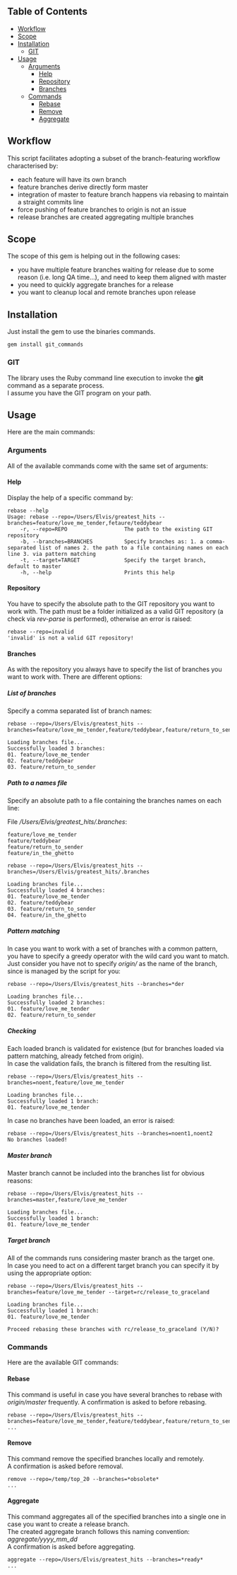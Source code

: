## Table of Contents
* [Workflow](#workflow)
* [Scope](#scope)
* [Installation](#installation)
  * [GIT](#git)
* [Usage](#usage)
  * [Arguments](#help)
    * [Help](#help)
    * [Repository](#repository)
    * [Branches](#branches)
  * [Commands](#commands)
    * [Rebase](#rebase)
    * [Remove](#remove)
    * [Aggregate](#aggregate)

## Workflow
This script facilitates adopting a subset of the branch-featuring workflow characterised by:
* each feature will have its own branch
* feature branches derive directly form master
* integration of master to feature branch happens via rebasing to maintain a straight commits line
* force pushing of feature branches to origin is not an issue
* release branches are created aggregating multiple branches

## Scope
The scope of this gem is helping out in the following cases:
* you have multiple feature branches waiting for release due to some reason (i.e. long QA time...), and need to keep them aligned with master
* you need to quickly aggregate branches for a release
* you want to cleanup local and remote branches upon release

## Installation
Just install the gem to use the binaries commands.
```
gem install git_commands
```

### GIT
The library uses the Ruby command line execution to invoke the **git** command as a separate process.  
I assume you have the GIT program on your path.

## Usage
Here are the main commands:

### Arguments
All of the available commands come with the same set of arguments:

#### Help
Display the help of a specific command by:

```
rebase --help
Usage: rebase --repo=/Users/Elvis/greatest_hits --branches=feature/love_me_tender,fetaure/teddybear
    -r, --repo=REPO                  The path to the existing GIT repository
    -b, --branches=BRANCHES          Specify branches as: 1. a comma-separated list of names 2. the path to a file containing names on each line 3. via pattern matching
    -t, --target=TARGET              Specify the target branch, default to master
    -h, --help                       Prints this help
```

#### Repository
You have to specify the absolute path to the GIT repository you want to work with. The path must be a folder initialized as a valid GIT repository (a check via *rev-parse* is performed), otherwise an error is raised:

```
rebase --repo=invalid
'invalid' is not a valid GIT repository!
```

#### Branches
As with the repository you always have to specify the list of branches you want to work with. There are different options:

##### List of branches
Specify a comma separated list of branch names:

```
rebase --repo=/Users/Elvis/greatest_hits --branches=feature/love_me_tender,feature/teddybear,feature/return_to_sender

Loading branches file...
Successfully loaded 3 branches:
01. feature/love_me_tender
02. feature/teddybear
03. feature/return_to_sender
```

##### Path to a names file
Specify an absolute path to a file containing the branches names on each line:

File */Users/Elvis/greatest_hits/.branches*:
```
feature/love_me_tender
feature/teddybear
feature/return_to_sender
feature/in_the_ghetto
```

```
rebase --repo=/Users/Elvis/greatest_hits --branches=/Users/Elvis/greatest_hits/.branches

Loading branches file...
Successfully loaded 4 branches:
01. feature/love_me_tender
02. feature/teddybear
03. feature/return_to_sender
04. feature/in_the_ghetto
```

##### Pattern matching
In case you want to work with a set of branches with a common pattern, you have to specify a greedy operator with the wild card you want to match.  
Just consider you have not to specify *origin/* as the name of the branch, since is managed by the script for you: 

```
rebase --repo=/Users/Elvis/greatest_hits --branches=*der

Loading branches file...
Successfully loaded 2 branches:
01. feature/love_me_tender
02. feature/return_to_sender
```

##### Checking
Each loaded branch is validated for existence (but for branches loaded via pattern matching, already fetched from origin).   
In case the validation fails, the branch is filtered from the resulting list.

```
rebase --repo=/Users/Elvis/greatest_hits --branches=noent,feature/love_me_tender

Loading branches file...
Successfully loaded 1 branch:
01. feature/love_me_tender
```

In case no branches have been loaded, an error is raised:

```
rebase --repo=/Users/Elvis/greatest_hits --branches=noent1,noent2
No branches loaded!
```

##### Master branch
Master branch cannot be included into the branches list for obvious reasons:

```
rebase --repo=/Users/Elvis/greatest_hits --branches=master,feature/love_me_tender

Loading branches file...
Successfully loaded 1 branch:
01. feature/love_me_tender
```


##### Target branch
All of the commands runs considering master branch as the target one.  
In case you need to act on a different target branch you can specify it by using the appropriate option:
```
rebase --repo=/Users/Elvis/greatest_hits --branches=feature/love_me_tender --target=rc/release_to_graceland

Loading branches file...
Successfully loaded 1 branch:
01. feature/love_me_tender

Proceed rebasing these branches with rc/release_to_graceland (Y/N)?
```

### Commands
Here are the available GIT commands:

#### Rebase
This command is useful in case you have several branches to rebase with _origin/master_ frequently.
A confirmation is asked to before rebasing.  

```
rebase --repo=/Users/Elvis/greatest_hits --branches=feature/love_me_tender,feature/teddybear,feature/return_to_sender
...
```

#### Remove
This command remove the specified branches locally and remotely.  
A confirmation is asked before removal.  

```
remove --repo=/temp/top_20 --branches=*obsolete*
...
```

#### Aggregate
This command aggregates all of the specified branches into a single one in case you want to create a release branch.  
The created aggregate branch follows this naming convention: *aggregate/yyyy_mm_dd*  
A confirmation is asked before aggregating.  

```
aggregate --repo=/Users/Elvis/greatest_hits --branches=*ready*
...
```
